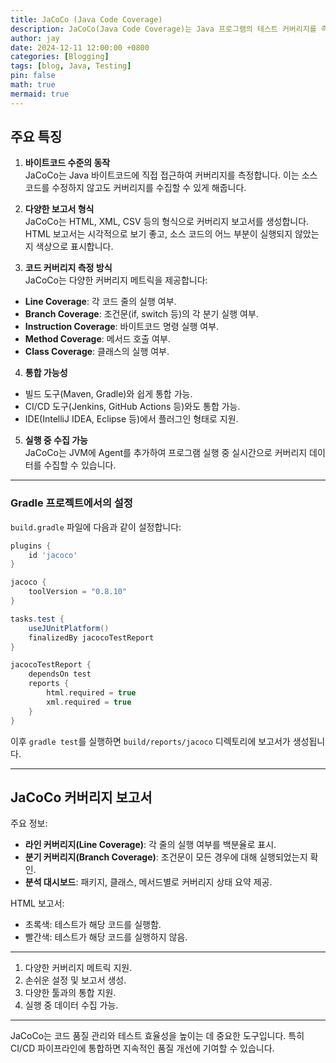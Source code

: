 ```yaml
---
title: JaCoCo (Java Code Coverage)
description: JaCoCo(Java Code Coverage)는 Java 프로그램의 테스트 커버리지를 측정하는 오픈소스 도구입니다. JaCoCo는 Java 바이트코드 수준에서 동작하며, 코드의 실행 여부를 추적하여 테스트가 코드의 어느 부분까지 실행되는지를 분석합니다.
author: jay
date: 2024-12-11 12:00:00 +0800
categories: [Blogging]
tags: [blog, Java, Testing]
pin: false
math: true
mermaid: true
---
```


## 주요 특징

1. **바이트코드 수준의 동작**  
   JaCoCo는 Java 바이트코드에 직접 접근하여 커버리지를 측정합니다. 이는 소스 코드를 수정하지 않고도 커버리지를 수집할 수 있게 해줍니다.

2. **다양한 보고서 형식**  
   JaCoCo는 HTML, XML, CSV 등의 형식으로 커버리지 보고서를 생성합니다. HTML 보고서는 시각적으로 보기 좋고, 소스 코드의 어느 부분이 실행되지 않았는지 색상으로 표시합니다.

3. **코드 커버리지 측정 방식**  
   JaCoCo는 다양한 커버리지 메트릭을 제공합니다:
  - **Line Coverage**: 각 코드 줄의 실행 여부.
  - **Branch Coverage**: 조건문(if, switch 등)의 각 분기 실행 여부.
  - **Instruction Coverage**: 바이트코드 명령 실행 여부.
  - **Method Coverage**: 메서드 호출 여부.
  - **Class Coverage**: 클래스의 실행 여부.

4. **통합 가능성**
  - 빌드 도구(Maven, Gradle)와 쉽게 통합 가능.
  - CI/CD 도구(Jenkins, GitHub Actions 등)와도 통합 가능.
  - IDE(IntelliJ IDEA, Eclipse 등)에서 플러그인 형태로 지원.

5. **실행 중 수집 가능**  
   JaCoCo는 JVM에 Agent를 추가하여 프로그램 실행 중 실시간으로 커버리지 데이터를 수집할 수 있습니다.

---
### Gradle 프로젝트에서의 설정
`build.gradle` 파일에 다음과 같이 설정합니다:

```groovy
plugins {
    id 'jacoco'
}

jacoco {
    toolVersion = "0.8.10"
}

tasks.test {
    useJUnitPlatform()
    finalizedBy jacocoTestReport
}

jacocoTestReport {
    dependsOn test
    reports {
        html.required = true
        xml.required = true
    }
}
```

이후 `gradle test`를 실행하면 `build/reports/jacoco` 디렉토리에 보고서가 생성됩니다.

---

## JaCoCo 커버리지 보고서

주요 정보:
- **라인 커버리지(Line Coverage)**: 각 줄의 실행 여부를 백분율로 표시.
- **분기 커버리지(Branch Coverage)**: 조건문이 모든 경우에 대해 실행되었는지 확인.
- **분석 대시보드**: 패키지, 클래스, 메서드별로 커버리지 상태 요약 제공.

HTML 보고서:
- 초록색: 테스트가 해당 코드를 실행함.
- 빨간색: 테스트가 해당 코드를 실행하지 않음.

---
1. 다양한 커버리지 메트릭 지원.
2. 손쉬운 설정 및 보고서 생성.
3. 다양한 툴과의 통합 지원.
4. 실행 중 데이터 수집 가능.

---

JaCoCo는 코드 품질 관리와 테스트 효율성을 높이는 데 중요한 도구입니다. 특히 CI/CD 파이프라인에 통합하면 지속적인 품질 개선에 기여할 수 있습니다.

